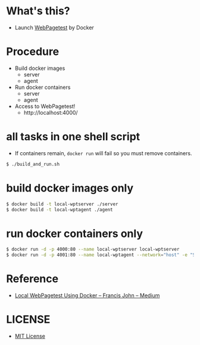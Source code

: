 # What's this?
- Launch [WebPagetest](https://github.com/WPO-Foundation/webpagetest) by Docker

# Procedure
- Build docker images
    - server
    - agent
- Run docker containers
    - server
    - agent
- Access to WebPagetest!
    - http://localhost:4000/

# all tasks in one shell script
- If containers remain, `docker run` will fail so you must remove containers.

```bash
$ ./build_and_run.sh
```

# build docker images only
```bash
$ docker build -t local-wptserver ./server
$ docker build -t local-wptagent ./agent
```

# run docker containers only
```bash
$ docker run -d -p 4000:80 --name local-wptserver local-wptserver
$ docker run -d -p 4001:80 --name local-wptagent --network="host" -e "SERVER_URL=http://localhost:4000/work/" -e "LOCATION=Test" local-wptagent
```

# Reference
- [Local WebPagetest Using Docker – Francis John – Medium](https://medium.com/@francis.john/local-webpagetest-using-docker-90441d7c2513)

# LICENSE
- [MIT License](LICENSE)